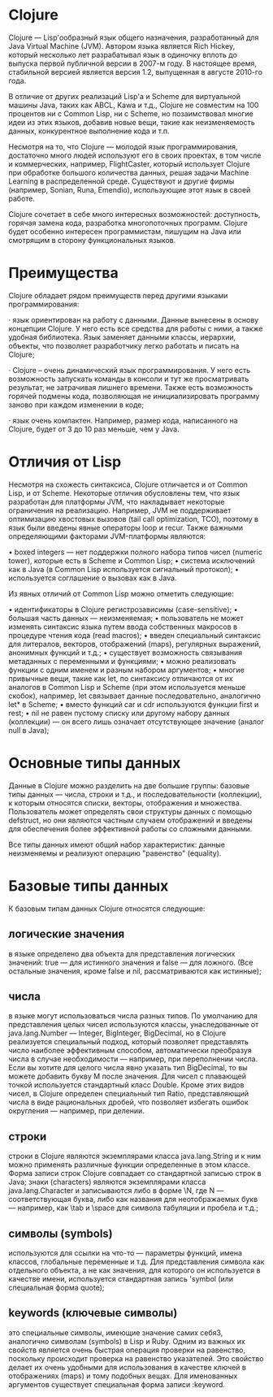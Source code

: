 # Clojure

Clojure — Lisp'ообразный язык общего назначения, разработанный для Java Virtual Machine (JVM). Автором языка является Rich Hickey, который несколько лет разрабатывал язык в одиночку вплоть до выпуска первой публичной версии в 2007-м году. В настоящее время, стабильной версией является версия 1.2, выпущенная в августе 2010-го года.

В отличие от других реализаций Lisp'а и Scheme для виртуальной машины Java, таких как ABCL, Kawa и т.д., Clojure не совместим на 100 процентов ни с Common Lisp, ни с Scheme, но позаимствовал многие идеи из этих языков, добавив новые вещи, такие как неизменяемость данных, конкурентное выполнение кода и т.п. 

Несмотря на то, что Clojure — молодой язык программирования, достаточно много людей используют его в своих проектах, в том числе и коммерческих, например, FlightCaster, который использует Clojure при обработке большого количества данных, решая задачи Machine Learning в распределенной среде. Существуют и другие фирмы (например, Sonian, Runa, Emendio), использующие этот язык в своей работе. 

Clojure сочетает в себе много интересных возможностей: доступность, горячая замена кода, разработка многопоточных программ. Clojure будет особенно интересен программистам, пишущим на Java или смотрящим в сторону функциональных языков.

# Преимущества
Clojure обладает рядом преимуществ перед другими языками программирования:

· язык ориентирован на работу с данными. Данные вынесены в основу концепции Clojure. У него есть все средства для работы с ними, а также удобная библиотека. Язык заменяет данными классы, иерархии, объекты, что позволяет разработчику легко работать и писать на Clojure;

· Clojure – очень динамический язык программирования. У него есть возможность запускать команды в консоли и тут же просматривать результат, не затрачивая лишнего времени. Также есть возможность горячей подмены кода, позволяющая не инициализировать программу заново при каждом изменении в коде;

· язык очень компактен. Например, размер кода, написанного на Clojure, будет от 3 до 10 раз меньше, чем у Java.

# Отличия от Lisp
Несмотря на схожесть синтаксиса, Clojure отличается и от Common Lisp, и от Scheme. Некоторые отличия обусловлены тем, что язык разработан для платформы JVM, что накладывает некоторые ограничения на реализацию. Например, JVM не поддерживает оптимизацию хвостовых вызовов (tail call optimization, TCO), поэтому в язык были введены явные операторы loop и recur. Также важными определяющими факторами JVM-платформы являются:

•	boxed integers — нет поддержки полного набора типов чисел (numeric tower), которые есть в Scheme и Common Lisp;
•	система исключений как в Java (в Common Lisp используется сигнальный протокол);
•	используется соглашение о вызовах как в Java.

Из явных отличий от Common Lisp можно отметить следующие:

•	идентификаторы в Clojure регистрозависимы (case-sensitive);
•	большая часть данных — неизменяемая;
•	пользователь не может изменять синтаксис языка путем ввода собственных макросов в процедуре чтения кода (read macros);
•	введен специальный синтаксис для литералов, векторов, отображений (maps), регулярных выражений, анонимных функций и т.д.;
•	существует возможность связывания метаданных с переменными и функциями;
•	можно реализовать функции с одним именем и разным набором аргументов;
•	многие привычные вещи, такие как let, по синтаксису отличаются от их аналогов в Common Lisp и Scheme (при этом используется меньше скобок), например, let связывает данные последовательно, аналогично let* в Scheme;
•	вместо функций car и cdr используются функции first и rest;
•	nil не равен пустому списку или другому набору данных (коллекции) — он всего лишь означает отсутствующее значение (аналог null в Java);

# Основные типы данных
Данные в Clojure можно разделить на две большие группы: базовые типы данных — числа, строки и т.д., и последовательности (коллекции), к которым относятся списки, векторы, отображения и множества. Пользователь может определять свои структуры данных с помощью defstruct, но они являются частным случаем отображений и введены для обеспечения более эффективной работы со сложными данными.

Все типы данных имеют общий набор характеристик: данные неизменяемы и реализуют операцию "равенство" (equality).

# Базовые типы данных
К базовым типам данных Clojure относятся следующие:

## логические значения
в языке определено два объекта для представления логических значений: true — для истинного значения и false — для ложного. (Все остальные значения, кроме false и nil, рассматриваются как истинные);

## числа
в языке могут использоваться числа разных типов. По умолчанию для представления целых чисел используются классы, унаследованные от java.lang.Number — Integer, BigInteger, BigDecimal, но в Clojure реализуется специальный подход, который позволяет представлять число наиболее эффективным способом, автоматически преобразуя числа в случае необходимости — например, при переполнении числа. Если вы хотите для целого числа явно указать тип BigDecimal, то вы можете добавить букву M после значения.
Для чисел с плавающей точкой используется стандартный класс Double.
Кроме этих видов чисел, в Clojure определен специальный тип Ratio, представляющий числа в виде рациональных дробей, что позволяет избегать ошибок округления — например, при делении.

## строки
строки в Clojure являются экземплярами класса java.lang.String и к ним можно применять различные функции определенные в этом классе. Форма записи строк Clojure совпадает со стандартной записью строк в Java;
знаки (characters)
являются экземплярами класса java.lang.Character и записываются либо в форме \N, где N — соответствующая буква, либо как названия для неотображаемых букв — например, как \tab и \space для символа табуляции и пробела и т.д.;

## символы (symbols)
используются для ссылки на что-то — параметры функций, имена классов, глобальные переменные и т.д. Для представления символа как отдельного объекта, а не как значения, для которого он используется в качестве имени, используется стандартная запись 'symbol (или специальная форма quote);

## keywords (ключевые символы)
это специальные символы, имеющие значение самих себя3, аналогично символам (symbols) в Lisp и Ruby. Одним из важных их свойств является очень быстрая операция проверки на равенство, поскольку происходит проверка на равенство указателей. Это свойство делает их очень удобными для использования в качестве ключей в отображениях (maps) и тому подобных вещах. Для именованных аргументов существует специальная форма записи :keyword.
